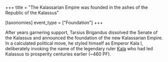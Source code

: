 +++
title = "The Kalassarian Empire was founded in the ashes of the Republic of the Kalassus"

[taxonomies]
event_type = ["Foundation"]
+++

After years garnering support, Tarsius Brigandus dissolved the Senate of the Kalassus 
and announced the foundation of the new Kalassarian Empire. In a calculated political 
move, he styled himself as Emperor Kala I, deliberately invoking the name of the 
legendary ruler [Kala](@/characters/kala.md) who had led Kalassus to prosperity 
centuries earlier (~460 PF).
